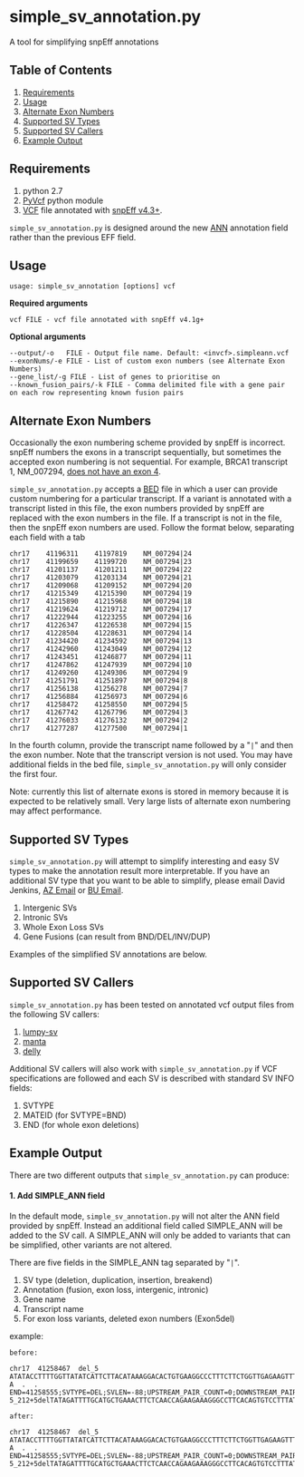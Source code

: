 simple_sv_annotation.py
=======================

A tool for simplifying snpEff annotations

## Table of Contents

1. [Requirements](#requirements)
2. [Usage](#usage)
3. [Alternate Exon Numbers](#alternate-exon-numbers)
4. [Supported SV Types](#supported-sv-types)
5. [Supported SV Callers](#supported-sv-callers)
6. [Example Output](#example-output)

## Requirements

1. python 2.7
2. [PyVcf](http://pyvcf.readthedocs.org/en/latest/) python module
3. [VCF](https://vcftools.github.io/specs.html) file annotated with [snpEff v4.3+](http://snpeff.sourceforge.net/).

```simple_sv_annotation.py``` is designed around the new [ANN](http://snpeff.sourceforge.net/VCFannotationformat_v1.0.pdf) annotation field rather than the previous EFF field.

## Usage

```
usage: simple_sv_annotation [options] vcf
```

**Required arguments**

```
vcf FILE - vcf file annotated with snpEff v4.1g+
```

**Optional arguments**

```
--output/-o   FILE - Output file name. Default: <invcf>.simpleann.vcf
--exonNums/-e FILE - List of custom exon numbers (see Alternate Exon Numbers)
--gene_list/-g FILE - List of genes to prioritise on
--known_fusion_pairs/-k FILE - Comma delimited file with a gene pair on each row representing known fusion pairs
```

## Alternate Exon Numbers

Occasionally the exon numbering scheme provided by snpEff is incorrect. snpEff
numbers the exons in a transcript sequentially, but sometimes the accepted exon
numbering is not sequential. For example, BRCA1 transcript 1, NM_007294, [does
not have an exon 4](http://www.medscape.com/viewarticle/567639_2).

```simple_sv_annotation.py``` accepts a [BED](https://genome.ucsc.edu/FAQ/FAQformat.html#format1)
file in which a user can provide custom numbering for a particular transcript. If
a variant is annotated with a transcript listed in this file, the exon numbers
provided by snpEff are replaced with the exon numbers in the file. If a
transcript is not in the file, then the snpEff exon numbers are used. Follow the
format below, separating each field with a tab

```
chr17    41196311    41197819    NM_007294|24
chr17    41199659    41199720    NM_007294|23
chr17    41201137    41201211    NM_007294|22
chr17    41203079    41203134    NM_007294|21
chr17    41209068    41209152    NM_007294|20
chr17    41215349    41215390    NM_007294|19
chr17    41215890    41215968    NM_007294|18
chr17    41219624    41219712    NM_007294|17
chr17    41222944    41223255    NM_007294|16
chr17    41226347    41226538    NM_007294|15
chr17    41228504    41228631    NM_007294|14
chr17    41234420    41234592    NM_007294|13
chr17    41242960    41243049    NM_007294|12
chr17    41243451    41246877    NM_007294|11
chr17    41247862    41247939    NM_007294|10
chr17    41249260    41249306    NM_007294|9
chr17    41251791    41251897    NM_007294|8
chr17    41256138    41256278    NM_007294|7
chr17    41256884    41256973    NM_007294|6
chr17    41258472    41258550    NM_007294|5
chr17    41267742    41267796    NM_007294|3
chr17    41276033    41276132    NM_007294|2
chr17    41277287    41277500    NM_007294|1
```

In the fourth column, provide the transcript name followed by a "```|```"
and then the exon number. Note that the transcript version is not used.
You may have additional fields in the bed file, ```simple_sv_annotation.py```
will only consider the first four.

Note: currently this list of alternate exons is stored in memory because it is
expected to be relatively small. Very large lists of alternate exon numbering
may affect performance.

## Supported SV Types

```simple_sv_annotation.py``` will attempt to simplify interesting and easy
SV types to make the annotation result more interpretable. If you have an 
additional SV type that you want to be able to simplify, please email David
Jenkins, [AZ Email](mailto:david.jenkins1@astrazeneca.com) or [BU Email](mailto:dfj@bu.edu).

1. Intergenic SVs
2. Intronic SVs
3. Whole Exon Loss SVs
4. Gene Fusions (can result from BND/DEL/INV/DUP)

Examples of the simplified SV annotations are below.

## Supported SV Callers

```simple_sv_annotation.py``` has been tested on annotated vcf output files from
the following SV callers:

1. [lumpy-sv](https://github.com/arq5x/lumpy-sv)
2. [manta](https://github.com/Illumina/manta)
3. [delly](https://github.com/tobiasrausch/delly)

Additional SV callers will also work with ```simple_sv_annotation.py``` if VCF
specifications are followed and each SV is described with standard SV INFO fields:

1. SVTYPE
2. MATEID (for SVTYPE=BND)
3. END (for whole exon deletions)

## Example Output

There are two different outputs that ```simple_sv_annotation.py``` can produce:

#### 1. Add SIMPLE_ANN field

In the default mode, ```simple_sv_annotation.py``` will not alter the ANN field
provided by snpEff. Instead an additional field called SIMPLE_ANN will be added
to the SV call. A SIMPLE_ANN will only be added to variants that can be
simplified, other variants are not altered.

There are five fields in the SIMPLE_ANN tag separated by "```|```".

1. SV type (deletion, duplication, insertion, breakend)
2. Annotation (fusion, exon loss, intergenic, intronic)
3. Gene name
4. Transcript name
5. For exon loss variants, deleted exon numbers (Exon5del)

example:

```
before:

chr17  41258467  del_5  ATATACCTTTTGGTTATATCATTCTTACATAAAGGACACTGTGAAGGCCCTTTCTTCTGGTTGAGAAGTTTCAGCATGCAAAATCTATA  A  .  .  END=41258555;SVTYPE=DEL;SVLEN=-88;UPSTREAM_PAIR_COUNT=0;DOWNSTREAM_PAIR_COUNT=0;PAIR_COUNT=0;ANN=A|exon_loss_variant&splice_acceptor_variant&splice_donor_variant&splice_region_variant&splice_region_variant&splice_region_variant&splice_region_variant&intron_variant&intron_variant|HIGH|BRCA1|BRCA1|transcript|NM_007294.3|Coding|4/23|c.135-5_212+5delTATAGATTTTGCATGCTGAAACTTCTCAACCAGAAGAAAGGGCCTTCACAGTGTCCTTTATGTAAGAATGATATAACCAAAAGGTATA||||||

after:

chr17  41258467  del_5  ATATACCTTTTGGTTATATCATTCTTACATAAAGGACACTGTGAAGGCCCTTTCTTCTGGTTGAGAAGTTTCAGCATGCAAAATCTATA  A  .  .  END=41258555;SVTYPE=DEL;SVLEN=-88;UPSTREAM_PAIR_COUNT=0;DOWNSTREAM_PAIR_COUNT=0;PAIR_COUNT=0;ANN=A|exon_loss_variant&splice_acceptor_variant&splice_donor_variant&splice_region_variant&splice_region_variant&splice_region_variant&splice_region_variant&intron_variant&intron_variant|HIGH|BRCA1|BRCA1|transcript|NM_007294.3|Coding|4/23|c.135-5_212+5delTATAGATTTTGCATGCTGAAACTTCTCAACCAGAAGAAAGGGCCTTCACAGTGTCCTTTATGTAAGAATGATATAACCAAAAGGTATA||||||;SIMPLE_ANN=DEL|EXON_DEL|BRCA1|NM_007294.3|Exon5del
```
